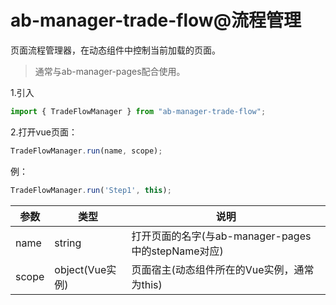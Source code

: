 # ab-manager-trade-flow@流程管理

页面流程管理器，在动态组件中控制当前加载的页面。

> 通常与ab-manager-pages配合使用。

1.引入

```js
import { TradeFlowManager } from "ab-manager-trade-flow";
```

2.打开vue页面：

```js
TradeFlowManager.run(name, scope);
```

例：

```js
TradeFlowManager.run('Step1', this);
```

| 参数     | 类型 | 说明 |
| -------- | --- | --- |
| name | string | 打开页面的名字(与ab-manager-pages中的stepName对应) |
| scope | object(Vue实例) | 页面宿主(动态组件所在的Vue实例，通常为this) |